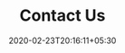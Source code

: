 ---
title: "Contact Us"
date: 2020-02-23T20:16:11+05:30
layout : "splcontact"
exclude_search: true
---